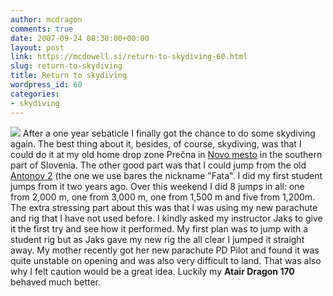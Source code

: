 ```yaml
---
author: mcdragon
comments: true
date: 2007-09-24 08:30:00+00:00
layout: post
link: https://mcdowell.si/return-to-skydiving-60.html
slug: return-to-skydiving
title: Return to skydiving
wordpress_id: 60
categories:
- skydiving
---
```


![](https://lh5.google.com/Martin.McDowell/Rvdd63FTbkE/AAAAAAAABBA/hiu5gQJQLCM/s160-c/Precna_sep_2007.jpg)
After a one year sebaticle I finally got the chance to do some skydiving again. The best thing about it, besides, of course, skydiving, was that I could do it at my old home drop zone Prečna in [Novo mesto](https://www.novomesto.si/) in the southern part of Slovenia. The other good part was that I could jump from the old [Antonov 2](https://en.wikipedia.org/wiki/Antonov_An-2) (the one we use bares the nickname "Fata". I did my first student jumps from it two years ago.
Over this weekend I did 8 jumps in all: one from 2,000 m, one from 3,000 m, one from 1,500 m and five from 1,200m.
The extra stressing part about this was that I was using my new parachute and rig that I have not used before. I kindly asked my instructor Jaks to give it the first try and see how it performed. My first plan was to jump with a student rig but as Jaks gave my new rig the all clear I jumped it straight away. My mother recently got her new parachute PD Pilot and found it was quite unstable on opening and was also very difficult to land. That was also why I felt caution would be a great idea. Luckily my **Atair Dragon 170** behaved much better.
